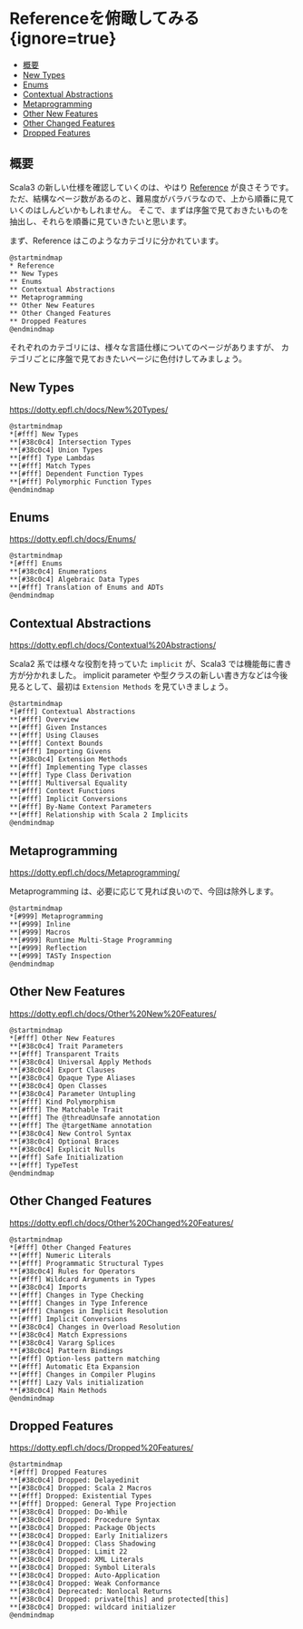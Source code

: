 # Referenceを俯瞰してみる {ignore=true}

<!-- @import "[TOC]" {cmd="toc" depthFrom=1 depthTo=6 orderedList=false} -->

<!-- code_chunk_output -->

- [概要](#概要)
- [New Types](#new-types)
- [Enums](#enums)
- [Contextual Abstractions](#contextual-abstractions)
- [Metaprogramming](#metaprogramming)
- [Other New Features](#other-new-features)
- [Other Changed Features](#other-changed-features)
- [Dropped Features](#dropped-features)

<!-- /code_chunk_output -->

## 概要

Scala3 の新しい仕様を確認していくのは、やはり [Reference](https://dotty.epfl.ch/docs/reference/overview.html) が良さそうです。
ただ、結構なページ数があるのと、難易度がバラバラなので、上から順番に見ていくのはしんどいかもしれません。
そこで、まずは序盤で見ておきたいものを抽出し、それらを順番に見ていきたいと思います。

まず、Reference はこのようなカテゴリに分かれています。

```plantuml
@startmindmap
* Reference
** New Types
** Enums
** Contextual Abstractions
** Metaprogramming
** Other New Features
** Other Changed Features
** Dropped Features
@endmindmap
```

それぞれのカテゴリには、様々な言語仕様についてのページがありますが、
カテゴリごとに序盤で見ておきたいページに色付けしてみましょう。


## New Types

https://dotty.epfl.ch/docs/New%20Types/

```plantuml
@startmindmap
*[#fff] New Types
**[#38c0c4] Intersection Types
**[#38c0c4] Union Types
**[#fff] Type Lambdas
**[#fff] Match Types
**[#fff] Dependent Function Types
**[#fff] Polymorphic Function Types
@endmindmap
```

## Enums

https://dotty.epfl.ch/docs/Enums/

```plantuml
@startmindmap
*[#fff] Enums
**[#38c0c4] Enumerations
**[#38c0c4] Algebraic Data Types
**[#fff] Translation of Enums and ADTs
@endmindmap
```

## Contextual Abstractions

https://dotty.epfl.ch/docs/Contextual%20Abstractions/

Scala2 系では様々な役割を持っていた `implicit` が、Scala3 では機能毎に書き方が分かれました。
implicit parameter や型クラスの新しい書き方などは今後見るとして、最初は `Extension Methods` を見ていきましょう。

```plantuml
@startmindmap
*[#fff] Contextual Abstractions
**[#fff] Overview
**[#fff] Given Instances
**[#fff] Using Clauses
**[#fff] Context Bounds
**[#fff] Importing Givens
**[#38c0c4] Extension Methods
**[#fff] Implementing Type classes
**[#fff] Type Class Derivation
**[#fff] Multiversal Equality
**[#fff] Context Functions
**[#fff] Implicit Conversions
**[#fff] By-Name Context Parameters
**[#fff] Relationship with Scala 2 Implicits
@endmindmap
```

## Metaprogramming

https://dotty.epfl.ch/docs/Metaprogramming/

Metaprogramming は、必要に応じて見れば良いので、今回は除外します。

```plantuml
@startmindmap
*[#999] Metaprogramming
**[#999] Inline
**[#999] Macros
**[#999] Runtime Multi-Stage Programming
**[#999] Reflection
**[#999] TASTy Inspection
@endmindmap
```

## Other New Features

https://dotty.epfl.ch/docs/Other%20New%20Features/

```plantuml
@startmindmap
*[#fff] Other New Features
**[#38c0c4] Trait Parameters
**[#fff] Transparent Traits
**[#38c0c4] Universal Apply Methods
**[#38c0c4] Export Clauses
**[#38c0c4] Opaque Type Aliases
**[#38c0c4] Open Classes
**[#38c0c4] Parameter Untupling
**[#fff] Kind Polymorphism
**[#fff] The Matchable Trait
**[#fff] The @threadUnsafe annotation
**[#fff] The @targetName annotation
**[#38c0c4] New Control Syntax
**[#38c0c4] Optional Braces
**[#38c0c4] Explicit Nulls
**[#fff] Safe Initialization
**[#fff] TypeTest
@endmindmap
```

## Other Changed Features

https://dotty.epfl.ch/docs/Other%20Changed%20Features/

```plantuml
@startmindmap
*[#fff] Other Changed Features
**[#fff] Numeric Literals
**[#fff] Programmatic Structural Types
**[#38c0c4] Rules for Operators
**[#fff] Wildcard Arguments in Types
**[#38c0c4] Imports
**[#fff] Changes in Type Checking
**[#fff] Changes in Type Inference
**[#fff] Changes in Implicit Resolution
**[#fff] Implicit Conversions
**[#38c0c4] Changes in Overload Resolution
**[#38c0c4] Match Expressions
**[#38c0c4] Vararg Splices
**[#38c0c4] Pattern Bindings
**[#fff] Option-less pattern matching
**[#fff] Automatic Eta Expansion
**[#fff] Changes in Compiler Plugins
**[#fff] Lazy Vals initialization
**[#38c0c4] Main Methods
@endmindmap
```

## Dropped Features

https://dotty.epfl.ch/docs/Dropped%20Features/

```plantuml
@startmindmap
*[#fff] Dropped Features
**[#38c0c4] Dropped: Delayedinit
**[#38c0c4] Dropped: Scala 2 Macros
**[#fff] Dropped: Existential Types
**[#fff] Dropped: General Type Projection
**[#38c0c4] Dropped: Do-While
**[#38c0c4] Dropped: Procedure Syntax
**[#38c0c4] Dropped: Package Objects
**[#38c0c4] Dropped: Early Initializers
**[#38c0c4] Dropped: Class Shadowing
**[#38c0c4] Dropped: Limit 22
**[#38c0c4] Dropped: XML Literals
**[#38c0c4] Dropped: Symbol Literals
**[#38c0c4] Dropped: Auto-Application
**[#38c0c4] Dropped: Weak Conformance
**[#38c0c4] Deprecated: Nonlocal Returns
**[#38c0c4] Dropped: private[this] and protected[this]
**[#38c0c4] Dropped: wildcard initializer
@endmindmap
```
